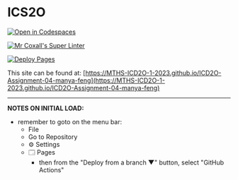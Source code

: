 # ICS2O

[![Open in Codespaces](https://classroom.github.com/assets/launch-codespace-7f7980b617ed060a017424585567c406b6ee15c891e84e1186181d67ecf80aa0.svg)](https://classroom.github.com/open-in-codespaces?assignment_repo_id=14935058)

[![Mr Coxall's Super Linter](https://github.com/MTHS-ICD2O-1-2023/ICD2O-Assignment-04-manya-feng/workflows/Mr%20Coxall's%20Super%20Linter/badge.svg)](https://github.com/MTHS-ICD2O-1-2023/ICD2O-Assignment-04-manya-feng/actions)

[![Deploy Pages](https://github.com/MTHS-ICD2O-1-2023/ICD2O-Assignment-04-manya-feng/workflows/Deploy%20Pages/badge.svg)](https://github.com/MTHS-ICD2O-1-2023/ICD2O-Assignment-04-manya-feng/actions)

This site can be found at: [https://MTHS-ICD2O-1-2023.github.io/ICD2O-Assignment-04-manya-feng](https://MTHS-ICD2O-1-2023.github.io/ICD2O-Assignment-04-manya-feng)

---

**NOTES ON INITIAL LOAD:**
- remember to goto on the menu bar:
  - File
  - Go to Repository
  - ⚙ Settings
  - 🗔 Pages
    - then from the "Deploy from a branch ▼" button, select "GitHub Actions"
